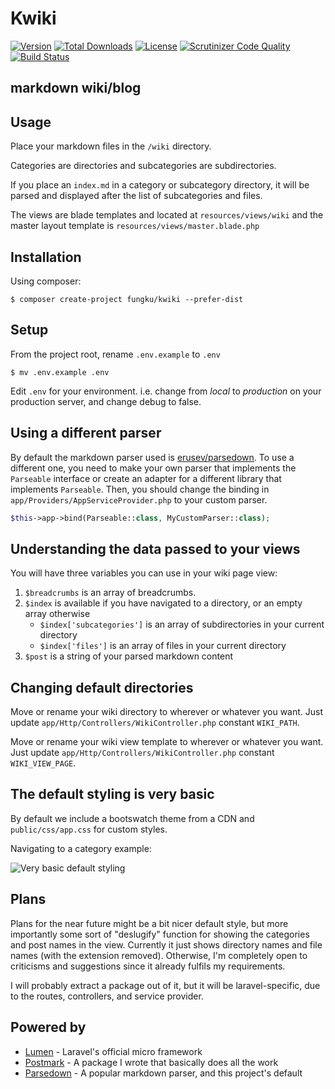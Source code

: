 # Kwiki

[![Version](https://img.shields.io/packagist/v/fungku/kwiki.svg?style=flat-square)](https://packagist.org/packages/fungku/kwiki)
 [![Total Downloads](https://img.shields.io/packagist/dt/fungku/kwiki.svg?style=flat-square)](https://packagist.org/packages/fungku/kwiki)
 [![License](https://img.shields.io/packagist/l/fungku/kwiki.svg?style=flat-square)](https://packagist.org/packages/fungku/kwiki)
 [![Scrutinizer Code Quality](https://img.shields.io/scrutinizer/g/fungku/kwiki.svg?style=flat-square)](https://scrutinizer-ci.com/g/fungku/kwiki/?branch=master)
 [![Build Status](https://img.shields.io/travis/fungku/kwiki.svg?style=flat-square)](https://travis-ci.org/fungku/kwiki)

## markdown wiki/blog

## Usage

Place your markdown files in the `/wiki` directory.

Categories are directories and subcategories are subdirectories.
 
If you place an `index.md` in a category or subcategory directory, it will be parsed and displayed after the list of 
subcategories and files.

The views are blade templates and located at `resources/views/wiki` and the master layout template is 
`resources/views/master.blade.php`
 
## Installation
 
Using composer:
 
```
$ composer create-project fungku/kwiki --prefer-dist
```
 
## Setup
 
From the project root, rename `.env.example` to `.env`
 
```
$ mv .env.example .env
```
 
Edit `.env` for your environment. i.e. change from *local* to *production* on your production server, and change
debug to false.

## Using a different parser

By default the markdown parser used is [erusev/parsedown](https://github.com/erusev/parsedown). To use a different one, 
you need to make your own parser that implements the `Parseable` interface or create an adapter for a different library
that implements `Parseable`. Then, you should change the binding in
`app/Providers/AppServiceProvider.php` to your custom parser.
 
```php
$this->app->bind(Parseable::class, MyCustomParser::class);
```

## Understanding the data passed to your views

You will have three variables you can use in your wiki page view:

1. `$breadcrumbs` is an array of breadcrumbs.
2. `$index` is available if you have navigated to a directory, or an empty array otherwise
    - `$index['subcategories']` is an array of subdirectories in your current directory
    - `$index['files']` is an array of files in your current directory
3. `$post` is a string of your parsed markdown content

## Changing default directories

Move or rename your wiki directory to wherever or whatever you want. Just update `app/Http/Controllers/WikiController.php`
constant `WIKI_PATH`.

Move or rename your wiki view template to wherever or whatever you want. Just update `app/Http/Controllers/WikiController.php`
constant `WIKI_VIEW_PAGE`.

## The default styling is very basic

By default we include a bootswatch theme from a CDN and `public/css/app.css` for custom styles.

Navigating to a category example:

![Very basic default styling](https://s3.amazonaws.com/fungku/kwiki/fungku-kwiki-category.png)

## Plans

Plans for the near future might be a bit nicer default style, but more importantly some sort of "deslugify" function for showing the categories and post names in the view. Currently it just shows directory names and file names (with the extension removed). Otherwise, I'm completely open to criticisms and suggestions since it already fulfils my requirements.

I will probably extract a package out of it, but it will be laravel-specific, due to the routes, controllers, and service provider.

## Powered by

- [Lumen](https://github.com/laravel/lumen) - Laravel's official micro framework
- [Postmark](https://github.com/fungku/postmark) - A package I wrote that basically does all the work
- [Parsedown](https://github.com/erusev/parsedown) - A popular markdown parser, and this project's default
